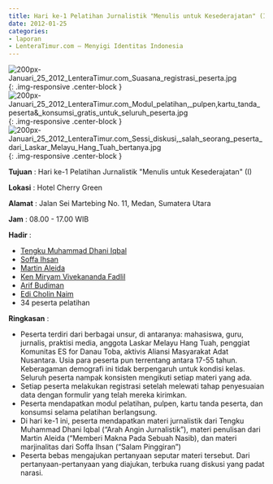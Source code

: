 ```yaml
---
title: Hari ke-1 Pelatihan Jurnalistik "Menulis untuk Kesederajatan" (I) 
date: 2012-01-25
categories:
- laporan
- LenteraTimur.com – Menyigi Identitas Indonesia
---
```


![200px-Januari_25_2012_LenteraTimur.com_Suasana_registrasi_peserta.jpg](/uploads/200px-Januari_25_2012_LenteraTimur.com_Suasana_registrasi_peserta.jpg){: .img-responsive .center-block }
![200px-Januari_25_2012_LenteraTimur.com_Modul_pelatihan,_pulpen,_kartu_tanda_peserta_&_konsumsi_gratis_untuk_seluruh_peserta.jpg](/uploads/200px-Januari_25_2012_LenteraTimur.com_Modul_pelatihan,_pulpen,_kartu_tanda_peserta_&_konsumsi_gratis_untuk_seluruh_peserta.jpg){: .img-responsive .center-block }
![200px-Januari_25_2012_LenteraTimur.com_Sessi_diskusi,_salah_seorang_peserta_dari_Laskar_Melayu_Hang_Tuah_bertanya.jpg](/uploads/200px-Januari_25_2012_LenteraTimur.com_Sessi_diskusi,_salah_seorang_peserta_dari_Laskar_Melayu_Hang_Tuah_bertanya.jpg){: .img-responsive .center-block }

**Tujuan** : Hari ke-1 Pelatihan Jurnalistik "Menulis untuk Kesederajatan" (I) 

**Lokasi** : Hotel Cherry Green

**Alamat** : Jalan Sei Martebing No. 11, Medan, Sumatera Utara

**Jam** : 08.00 - 17.00 WIB

**Hadir** :  
* [Tengku Muhammad Dhani Iqbal](http://wiki.ciptamedia.org/wiki/Tengku_Muhammad_Dhani_Iqbal)
* [Soffa Ihsan](http://wiki.ciptamedia.org/wiki/Soffa_Ihsan)
* [Martin Aleida](http://wiki.ciptamedia.org/wiki/Martin_Aleida)
* [Ken Miryam Vivekananda Fadlil](http://wiki.ciptamedia.org/wiki/Ken_Miryam_Vivekananda_Fadlil)
* [Arif Budiman](http://wiki.ciptamedia.org/wiki/Arif_Budiman)
* [Edi Cholin Naim](http://wiki.ciptamedia.org/wiki/Edi_Cholin_Naim)
* 34 peserta pelatihan

**Ringkasan** : 
* Peserta terdiri dari berbagai unsur, di antaranya: mahasiswa, guru, jurnalis, praktisi media, anggota Laskar Melayu Hang Tuah, penggiat Komunitas ES for Danau Toba, aktivis Aliansi Masyarakat Adat Nusantara. Usia para peserta pun terrentang antara 17-55 tahun. Keberagaman demografi ini tidak berpengaruh untuk kondisi kelas. Seluruh peserta nampak konsisten mengikuti setiap materi yang ada.
* Setiap peserta melakukan registrasi setelah melewati tahap penyesuaian data dengan formulir yang telah mereka kirimkan.
* Peserta mendapatkan modul pelatihan, pulpen, kartu tanda peserta, dan konsumsi selama pelatihan berlangsung.
* Di hari ke-1 ini, peserta mendapatkan materi jurnalistik dari Tengku Muhammad Dhani Iqbal (“Arah Angin Jurnalistik”), materi penulisan dari Martin Aleida (“Memberi Makna Pada Sebuah Nasib), dan materi marjinalitas dari Soffa Ihsan (“Salam Pinggiran”)
* Peserta bebas mengajukan pertanyaan seputar materi tersebut. Dari pertanyaan-pertanyaan yang diajukan, terbuka ruang diskusi yang padat narasi.

